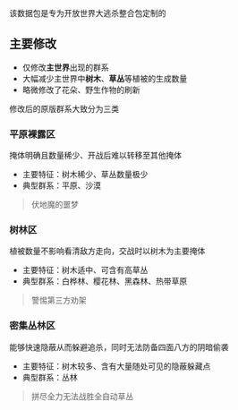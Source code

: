 该数据包是专为开放世界大逃杀整合包定制的

## 主要修改
- 仅修改**主世界**出现的群系
- 大幅减少主世界中**树木**、**草丛**等植被的生成数量
- 略微修改了花朵、野生作物的刷新

修改后的原版群系大致分为三类

### 平原裸露区
掩体明确且数量稀少、开战后难以转移至其他掩体

- 主要特征：树木稀少、草丛数量极少
- 典型群系：平原、沙漠
> 伏地魔的噩梦

### 树林区
植被数量不影响看清敌方走向，交战时以树木为主要掩体

- 主要特征：树木适中、可含有高草丛
- 典型群系：白桦林、樱花林、黑森林、热带草原
> 警惕第三方劝架

### 密集丛林区
能够快速隐蔽从而躲避追杀，同时无法防备四面八方的阴暗偷袭

- 主要特征：树木较多、含有大量随处可见的隐蔽躲藏点
- 典型群系：丛林
> 拼尽全力无法战胜全自动草丛